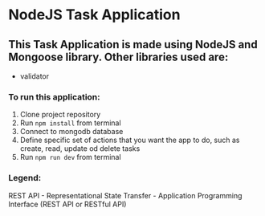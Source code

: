 # NodeJS Task Application

## This Task Application is made using NodeJS and Mongoose library. Other libraries used are:
- validator

### To run this application:

1. Clone project repository
2. Run `npm install` from terminal
3. Connect to mongodb database
4. Define specific set of actions that you want the app to do, such as create, read, update od delete tasks
5. Run `npm run dev` from terminal

### Legend:
REST API - Representational State Transfer - Application Programming Interface (REST API or RESTful API)
